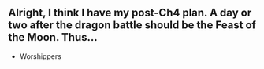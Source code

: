 Alright, I think I have my post-Ch4 plan. A day or two after the dragon battle should be the Feast of the Moon. Thus...
- 
- Worshippers